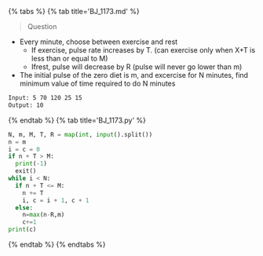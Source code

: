 {% tabs %}
{% tab title='BJ_1173.md' %}

> Question

* Every minute, choose between exercise and rest
  * If exercise, pulse rate increases by T. (can exercise only when X+T is less than or equal to M)
  * Ifrest, pulse will decrease by R (pulse will never go lower than m)
* The initial pulse of the zero diet is m, and excercise for N minutes, find minimum value of time required to do N minutes

```txt
Input: 5 70 120 25 15
Output: 10
```

{% endtab %}
{% tab title='BJ_1173.py' %}

```py
N, m, M, T, R = map(int, input().split())
n = m
i = c = 0
if n + T > M:
  print(-1)
  exit()
while i < N:
  if n + T <= M:
    n += T
    i, c = i + 1, c + 1
  else:
    n=max(n-R,m)
    c+=1
print(c)
```

{% endtab %}
{% endtabs %}
